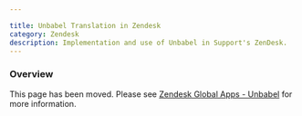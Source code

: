 ```yaml
---

title: Unbabel Translation in Zendesk
category: Zendesk
description: Implementation and use of Unbabel in Support's ZenDesk.
---
```




### Overview

This page has been moved. Please see
[Zendesk Global Apps - Unbabel](../support-ops/documentation/zendesk_global_apps.html#unbabel-for-zendesk-support)
for more information.
